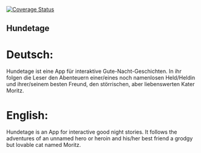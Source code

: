 [![Coverage Status](https://coveralls.io/repos/github/lukasmarsoner/hundetage/badge.svg?branch=master)](https://coveralls.io/github/lukasmarsoner/hundetage?branch=master)
## Hundetage

# Deutsch:
Hundetage ist eine App für interaktive Gute-Nacht-Geschichten. In ihr folgen die Leser den Abenteuern einer/eines noch namenlosen Held/Heldin und ihrer/seinem besten Freund, den störrischen, aber liebenswerten Kater Moritz.

# English:
Hundetage is an App for interactive good night stories. It follows the adventures of an unnamed hero or heroin and his/her best friend a grodgy but lovable cat named Moritz.

